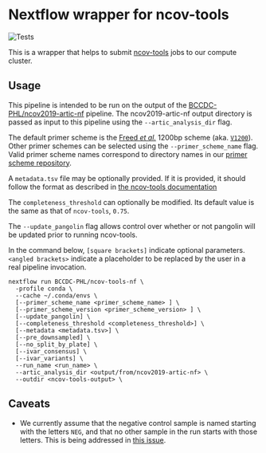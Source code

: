 # Nextflow wrapper for ncov-tools

![Tests](https://github.com/BCCDC-PHL/ncov-tools-nf/actions/workflows/push_master.yml/badge.svg)

This is a wrapper that helps to submit [ncov-tools](https://github.com/jts/ncov-tools) jobs to our compute cluster.

## Usage

This pipeline is intended to be run on the output of the [BCCDC-PHL/ncov2019-artic-nf](https://github.com/BCCDC-PHL/ncov2019-artic-nf) pipeline.
The ncov2019-artic-nf output directory is passed as input to this pipeline using the `--artic_analysis_dir` flag.

The default primer scheme is the [Freed *et al.*](https://academic.oup.com/biomethods/article/5/1/bpaa014/5873518) 1200bp scheme (aka. [`V1200`](https://github.com/BCCDC-PHL/artic-ncov2019/tree/master/primer_schemes/nCoV-2019/V1200)). Other primer schemes can be selected using the `--primer_scheme_name` flag. Valid primer scheme names correspond to directory names in our [primer scheme repository](https://github.com/BCCDC-PHL/artic-ncov2019/tree/master/primer_schemes/nCoV-2019).

A `metadata.tsv` file may be optionally provided. If it is provided, it should follow the format as described in [the ncov-tools documentation](https://github.com/jts/ncov-tools#metadata-optional) 

The `completeness_threshold` can optionally be modified. Its default value is the same as that of `ncov-tools`, `0.75`.

The `--update_pangolin` flag allows control over whether or not pangolin will be updated prior to running ncov-tools.

In the command below, `[square brackets]` indicate optional parameters. `<angled brackets>` indicate a placeholder to be replaced by the user in a real pipeline invocation.

```
nextflow run BCCDC-PHL/ncov-tools-nf \
  -profile conda \
  --cache ~/.conda/envs \
  [--primer_scheme_name <primer_scheme_name> ] \
  [--primer_scheme_version <primer_scheme_version> ] \
  [--update_pangolin] \
  [--completeness_threshold <completeness_threshold>] \
  [--metadata <metadata.tsv>] \
  [--pre_downsampled] \
  [--no_split_by_plate] \
  [--ivar_consensus] \
  [--ivar_variants] \
  --run_name <run_name> \
  --artic_analysis_dir <output/from/ncov2019-artic-nf> \
  --outdir <ncov-tools-output> \
```


## Caveats
- We currently assume that the negative control sample is named starting with the letters `NEG`, and that
  no other sample in the run starts with those letters. This is being addressed in [this issue](https://github.com/BCCDC-PHL/ncov-tools-nf/issues/6).
